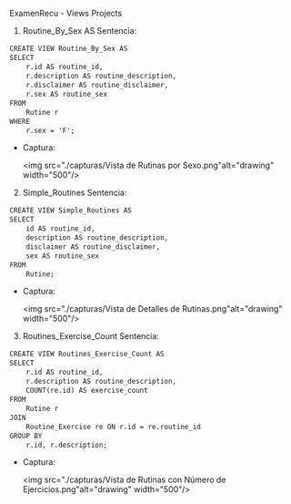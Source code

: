 ExamenRecu - Views Projects
1. Routine_By_Sex AS
Sentencia:
```--Vista de Rutinas por Sexo
CREATE VIEW Routine_By_Sex AS
SELECT 
    r.id AS routine_id,
    r.description AS routine_description,
    r.disclaimer AS routine_disclaimer,
    r.sex AS routine_sex
FROM 
    Rutine r
WHERE 
    r.sex = 'F'; 

 ```
 
 - Captura:

    <img src="./capturas/Vista de Rutinas por Sexo.png"alt="drawing" width="500"/>
    
    

2. Simple_Routines
Sentencia:
```--Vista de Detalles de Rutinas
CREATE VIEW Simple_Routines AS
SELECT 
    id AS routine_id,
    description AS routine_description,
    disclaimer AS routine_disclaimer,
    sex AS routine_sex
FROM 
    Rutine;

```

 - Captura:

    <img src="./capturas/Vista de Detalles de Rutinas.png"alt="drawing" width="500"/>
 

3. Routines_Exercise_Count 
Sentencia:
```--Vista de Rutinas con Número de Ejercicios
CREATE VIEW Routines_Exercise_Count AS
SELECT 
    r.id AS routine_id,
    r.description AS routine_description,
    COUNT(re.id) AS exercise_count
FROM 
    Rutine r
JOIN 
    Routine_Exercise re ON r.id = re.routine_id
GROUP BY 
    r.id, r.description;

```

 - Captura:

    <img src="./capturas/Vista de Rutinas con Número de Ejercicios.png"alt="drawing" width="500"/>
